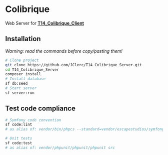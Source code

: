 # Colibrique

Web Server for **[T14_Colibrique_Client](https://github.com/JClerc/T14_Colibrique_Client)**

## Installation

*Warning: read the commands before copy/pasting them!*

```sh
# Clone project
git clone https://github.com/JClerc/T14_Colibrique_Server.git
cd T14_Colibrique_Server
composer install
# Install database
sf db:seed
# Start server
sf server:run
```

## Test code compliance

```sh
# Symfony code convention
sf code:lint
# as alias of: vendor/bin/phpcs --standard=vendor/escapestudios/symfony2-coding-standard/Symfony2 src

# Unit tests
sf code:test
# as alias of: vendor/phpunit/phpunit/phpunit src
```
